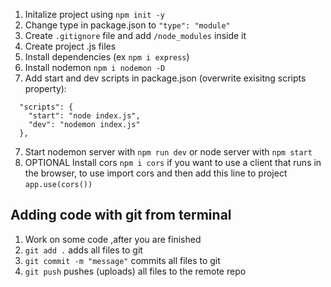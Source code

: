 1. Initalize project using `npm init -y`
2. Change type in package.json to `"type": "module"`
3. Create `.gitignore` file and add `/node_modules` inside it
4. Create project .js files
5. Install dependencies (ex `npm i express`)
6. Install nodemon `npm i nodemon -D`
7. Add start and dev scripts in package.json (overwrite exisitng scripts property):

```
  "scripts": {
    "start": "node index.js",
    "dev": "nodemon index.js"
  },
```

7. Start nodemon server with `npm run dev` or node server with `npm start`
8. OPTIONAL Install cors `npm i cors` if you want to use a client that runs in the browser, to use import cors and then add this line to project `app.use(cors())`

## Adding code with git from terminal

1. Work on some code ,after you are finished
2. `git add .` adds all files to git
3. `git commit -m "message"` commits all files to git
4. `git push` pushes (uploads) all files to the remote repo
